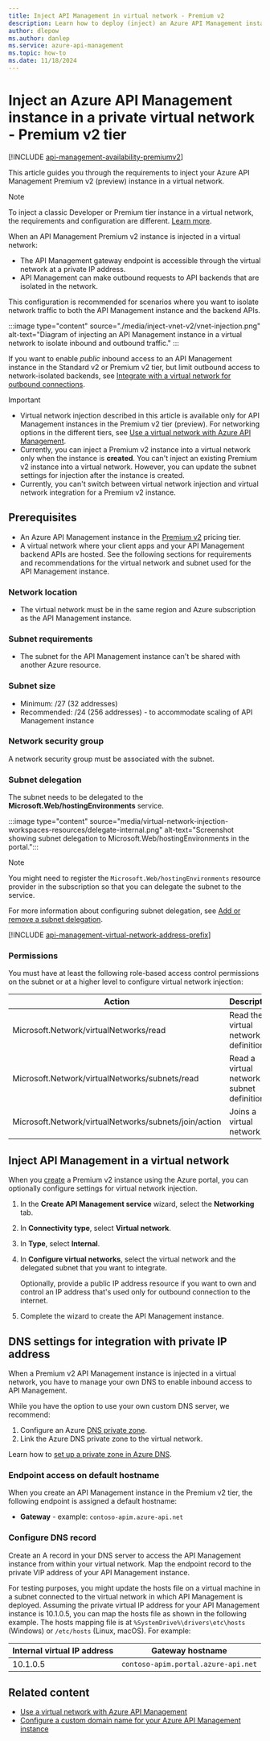 ```yaml
---
title: Inject API Management in virtual network - Premium v2
description: Learn how to deploy (inject) an Azure API Management instance in the Premium v2 tier in a virtual network to isolate inbound and outbound traffic.
author: dlepow
ms.author: danlep
ms.service: azure-api-management
ms.topic: how-to 
ms.date: 11/18/2024
---
```


# Inject an Azure API Management instance in a private virtual network - Premium v2 tier

[!INCLUDE [api-management-availability-premiumv2](../../includes/api-management-availability-premiumv2.md)] 

This article guides you through the requirements to inject your Azure API Management Premium v2 (preview) instance in a virtual network. 

> [!NOTE]
> To inject a classic Developer or Premium tier instance in a virtual network, the requirements and configuration are different. [Learn more](virtual-network-injection-resources.md).

When an API Management Premium v2 instance is injected in a virtual network: 

* The API Management gateway endpoint is accessible through the virtual network at a private IP address.
* API Management can make outbound requests to API backends that are isolated in the network. 

This configuration is recommended for scenarios where you want to isolate network traffic to both the API Management instance and the backend APIs.

:::image type="content" source="./media/inject-vnet-v2/vnet-injection.png" alt-text="Diagram of injecting an API Management instance in a virtual network to isolate inbound and outbound traffic."  :::

If you want to enable *public* inbound access to an API Management instance in the Standard v2 or Premium v2 tier, but limit outbound access to network-isolated backends, see [Integrate with a virtual network for outbound connections](integrate-vnet-outbound.md).


> [!IMPORTANT]
> * Virtual network injection described in this article is available only for API Management instances in the Premium v2 tier (preview). For networking options in the different tiers, see [Use a virtual network with Azure API Management](virtual-network-concepts.md).
> * Currently, you can inject a Premium v2 instance into a virtual network only when the instance is **created**. You can't inject an existing Premium v2 instance into a virtual network. However, you can update the subnet settings for injection after the instance is created.
> * Currently, you can't switch between virtual network injection and virtual network integration for a Premium v2 instance.

## Prerequisites

- An Azure API Management instance in the [Premium v2](v2-service-tiers-overview.md) pricing tier.
- A virtual network where your client apps and your API Management backend APIs are hosted. See the following sections for requirements and recommendations for the virtual network and subnet used for the API Management instance.

### Network location

* The virtual network must be in the same region and Azure subscription as the API Management instance.

### Subnet requirements

* The subnet for the API Management instance can't be shared with another Azure resource.

### Subnet size 

* Minimum: /27 (32 addresses)
* Recommended: /24 (256 addresses) - to accommodate scaling of API Management instance

### Network security group

A network security group must be associated with the subnet.

### Subnet delegation

The subnet needs to be delegated to the **Microsoft.Web/hostingEnvironments** service.

:::image type="content" source="media/virtual-network-injection-workspaces-resources/delegate-internal.png" alt-text="Screenshot showing subnet delegation to Microsoft.Web/hostingEnvironments in the portal.":::


> [!NOTE]
> You might need to register the `Microsoft.Web/hostingEnvironments` resource provider in the subscription so that you can delegate the subnet to the service.

For more information about configuring subnet delegation, see [Add or remove a subnet delegation](../virtual-network/manage-subnet-delegation.md).

[!INCLUDE [api-management-virtual-network-address-prefix](../../includes/api-management-virtual-network-address-prefix.md)]

### Permissions

You must have at least the following role-based access control permissions on the subnet or at a higher level to configure virtual network injection:

| Action | Description |
|-|-|
| Microsoft.Network/virtualNetworks/read | Read the virtual network definition |
| Microsoft.Network/virtualNetworks/subnets/read | Read a virtual network subnet definition |
| Microsoft.Network/virtualNetworks/subnets/join/action | Joins a virtual network |



## Inject API Management in a virtual network

When you [create](get-started-create-service-instance.md) a Premium v2 instance using the Azure portal, you can optionally configure settings for virtual network injection. 

1. In the **Create API Management service** wizard, select the **Networking** tab.
1. In **Connectivity type**, select **Virtual network**.
1. In **Type**, select **Internal**. 
1. In **Configure virtual networks**, select the virtual network and the delegated subnet that you want to integrate. 

    Optionally, provide a public IP address resource if you want to own and control an IP address that's used only for outbound connection to the internet.
1. Complete the wizard to create the API Management instance.

## DNS settings for integration with private IP address

When a Premium v2 API Management instance is injected in a virtual network, you have to manage your own DNS to enable inbound access to API Management. 

While you have the option to use your own custom DNS server, we recommend:

1. Configure an Azure [DNS private zone](../dns/private-dns-overview.md).
1. Link the Azure DNS private zone to the virtual network. 

Learn how to [set up a private zone in Azure DNS](../dns/private-dns-getstarted-portal.md).

### Endpoint access on default hostname

When you create an API Management instance in the Premium v2 tier, the following endpoint is assigned a default hostname:

* **Gateway** - example: `contoso-apim.azure-api.net`

### Configure DNS record

Create an A record in your DNS server to access the API Management instance from within your virtual network. Map the endpoint record to the private VIP address of your API Management instance.

For testing purposes, you might update the hosts file on a virtual machine in a subnet connected to the virtual network in which API Management is deployed. Assuming the private virtual IP address for your API Management instance is 10.1.0.5, you can map the hosts file as shown in the following example. The hosts mapping file is at  `%SystemDrive%\drivers\etc\hosts` (Windows) or `/etc/hosts` (Linux, macOS). For example:

| Internal virtual IP address | Gateway hostname |
| ----- | ----- |
| 10.1.0.5 | `contoso-apim.portal.azure-api.net` |

## Related content

* [Use a virtual network with Azure API Management](virtual-network-concepts.md)
* [Configure a custom domain name for your Azure API Management instance](configure-custom-domain.md)




